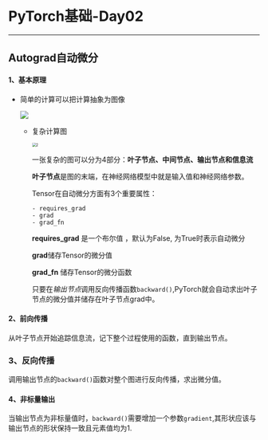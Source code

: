 # PyTorch基础-Day02

---

## Autograd自动微分

#### 1、基本原理

- 简单的计算可以把计算抽象为图像

  ![](E:\cv_learn\autograd.jpg)

  - 复杂计算图

    <img src="E:\cv_learn\2.jpg" alt="2" style="zoom:50%;" />

    一张复杂的图可以分为4部分：**叶子节点、中间节点、输出节点和信息流**

    **叶子节点**是图的末端，在神经网络模型中就是输入值和神经网络参数。

    Tensor在自动微分方面有3个重要属性：

    	- requires_grad
    	- grad 
    	- grad_fn

    **requires_grad** 是一个布尔值 ，默认为False, 为True时表示自动微分

    **grad**储存Tensor的微分值

    **grad_fn** 储存Tensor的微分函数

    只要在*输出节点*调用反向传播函数`backward()`,PyTorch就会自动求出叶子节点的微分值并储存在叶子节点grad中。

#### 2、前向传播

从叶子节点开始追踪信息流，记下整个过程使用的函数，直到输出节点。

### 3、反向传播

调用输出节点的`backward()`函数对整个图进行反向传播，求出微分值。

#### 4、非标量输出

当输出节点为非标量值时，`backward()`需要增加一个参数`gradient`,其形状应该与输出节点的形状保持一致且元素值均为1.